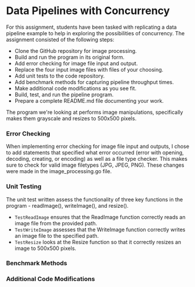 # Data Pipelines with Concurrency
For this assignment, students have been tasked with replicating a data pipeline example to help in exploring the possibilities of concurrency. The assignment consisted of the following steps:
- Clone the GitHub repository for image processing. 
- Build and run the program in its original form.
- Add error checking for image file input and output.
- Replace the four input image files with files of your choosing.
- Add unit tests to the code repository.
- Add benchmark methods for capturing pipeline throughput times.
- Make additional code modifications as you see fit.
- Build, test, and run the pipeline program.
- Prepare a complete README.md file documenting your work.

The program we're looking at performs image manipulations, specifically makes them grayscale and resizes to 500x500 pixels.
### Error Checking
When implementing error checking for image file input and outputs, I chose to add statements that specified what error occurred (error with opening, decoding, creating, or encoding) as well as a file type checker. This makes sure to check for valid image filetypes (JPG, JPEG, PNG). These changes were made in the image_processing.go file.
### Unit Testing
The unit test written assess the functionality of three key functions in the program - readImage(), writeImage(), and resize(). 
- `TestReadImage` ensures that the ReadImage function correctly reads an image file from the provided path.
- `TestWriteImage` assesses that the WriteImage function correctly writes an image file to the specified path.
- `TestResize` looks at the Resize function so that it correctly resizes an image to 500x500 pixels.
### Benchmark Methods

### Additional Code Modifications
